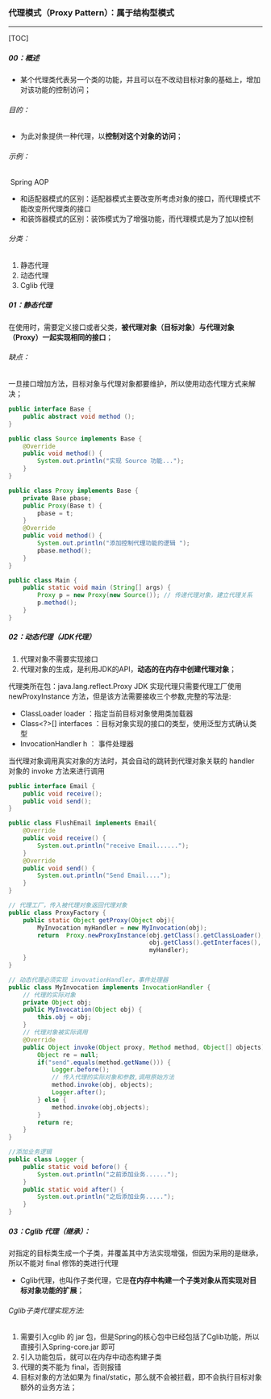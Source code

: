 ### 代理模式（Proxy Pattern）：属于结构型模式

------

[TOC]

##### 00：概述

- 某个代理类代表另一个类的功能，并且可以在不改动目标对象的基础上，增加对该功能的控制访问；

###### 目的：

- 为此对象提供一种代理，以**控制对这个对象的访问**；


###### 示例：	

​	Spring AOP

- 和适配器模式的区别：适配器模式主要改变所考虑对象的接口，而代理模式不能改变所代理类的接口
- 和装饰器模式的区别：装饰模式为了增强功能，而代理模式是为了加以控制

###### 分类：

1. 静态代理
2. 动态代理
3. Cglib 代理

##### 01：静态代理

​	在使用时，需要定义接口或者父类，**被代理对象（目标对象）与代理对象（Proxy）一起实现相同的接口**；

###### 缺点：

​	一旦接口增加方法，目标对象与代理对象都要维护，所以使用动态代理方式来解决；

```java
public interface Base {
    public abstract void method ();
}

public class Source implements Base {
    @Override
    public void method() {
        System.out.println("实现 Source 功能...");
    }
}

public class Proxy implements Base {
    private Base pbase;
    public Proxy(Base t) {
        pbase = t;
    }
    @Override
    public void method() {
        System.out.println("添加控制代理功能的逻辑 ");
        pbase.method();
    }
}

public class Main {
    public static void main (String[] args) {
        Proxy p = new Proxy(new Source()); // 传递代理对象，建立代理关系
        p.method();
    }
}
```

##### 02：动态代理（JDK代理）

1. 代理对象不需要实现接口
2. 代理对象的生成，是利用JDK的API，**动态的在内存中创建代理对象**；

代理类所在包：java.lang.reflect.Proxy JDK 实现代理只需要代理工厂使用 newProxyInstance 方法，但是该方法需要接收三个参数,完整的写法是:

- ClassLoader loader ：指定当前目标对象使用类加载器 
- Class<?>[] interfaces ：目标对象实现的接口的类型，使用泛型方式确认类型
-  InvocationHandler h ： 事件处理器

当代理对象调用真实对象的方法时，其会自动的跳转到代理对象关联的 handler 对象的 invoke 方法来进行调用

```java
public interface Email {
    public void receive();
    public void send();
}

public class FlushEmail implements Email{
    @Override
    public void receive() {
        System.out.println("receive Email......");
    }
    @Override
    public void send() {
        System.out.println("Send Email....");
    }
}

// 代理工厂，传入被代理对象返回代理对象
public class ProxyFactory {
    public static Object getProxy(Object obj){
        MyInvocation myHandler = new MyInvocation(obj);
        return 	Proxy.newProxyInstance(obj.getClass().getClassLoader(),
                                       obj.getClass().getInterfaces(),
                                       myHandler);
    }
}

// 动态代理必须实现 invovationHandler，事件处理器
public class MyInvocation implements InvocationHandler {
    // 代理的实际对象
    private Object obj;
    public MyInvocation(Object obj) {
        this.obj = obj;
    }
    // 代理对象被实际调用
    @Override
    public Object invoke(Object proxy, Method method, Object[] objects) throws Throwable {
        Object re = null;
        if("send".equals(method.getName())) {
            Logger.before();
            // 传入代理的实际对象和参数,调用原始方法
            method.invoke(obj, objects);
            Logger.after();
        } else {
            method.invoke(obj,objects);
        }
        return re;
    }
}

//添加业务逻辑
public class Logger {
    public static void before() {
        System.out.println("之前添加业务......");
    }
    public static void after() {
        System.out.println("之后添加业务.....");
    }
}
```

##### 03：Cglib 代理（继承）：

​	对指定的目标类生成一个子类，并覆盖其中方法实现增强，但因为采用的是继承，所以不能对 final 修饰的类进行代理

- Cglib代理，也叫作子类代理，它是**在内存中构建一个子类对象从而实现对目标对象功能的扩展**；

######  Cglib子类代理实现方法: 

1. 需要引入cglib 的 jar 包，但是Spring的核心包中已经包括了Cglib功能，所以直接引入Spring-core.jar 即可
2. 引入功能包后，就可以在内存中动态构建子类
3. 代理的类不能为 final，否则报错
4. 目标对象的方法如果为 final/static，那么就不会被拦截，即不会执行目标对象额外的业务方法；
